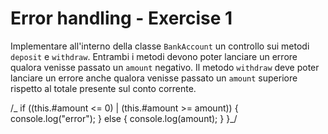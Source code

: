 # Error handling - Exercise 1

Implementare all'interno della classe `BankAccount` un controllo sui metodi `deposit` e `withdraw`.
Entrambi i metodi devono poter lanciare un errore qualora venisse passato un `amount` negativo.
Il metodo `withdraw` deve poter lanciare un errore anche qualora venisse passato un `amount` superiore rispetto al totale presente sul conto corrente.

/_ if ((this.#amount <= 0) | (this.#amount >= amount)) {
console.log("error");
} else {
console.log(amount);
}
}_/

